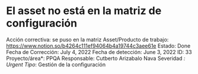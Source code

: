 # El asset no está en la matriz de configuración

Acción correctiva: se puso en la matriz
Asset/Producto de trabajo: https://www.notion.so/b4264c111ef94064b4a19744c3aee61e 
Estado: Done
Fecha de Corrección: July 4, 2022
Fecha de detección: June 3, 2022
ID: 33
Proyecto/área*: PPQA
Responsable: Cutberto Arizabalo Nava
Severidad *: Urgent
Tipo*: Gestión de la configuración